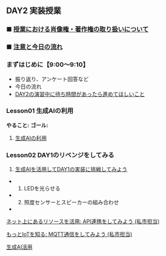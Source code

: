 ## DAY2 実装授業

### ■ [授業における肖像権・著作権の取り扱いについて](https://protoout.notion.site/acde308ffe03498fad30a271b4a7b128?pvs=4)

### ■ [注意と今日の流れ](./lesson00-info.md)

### まずはじめに【9:00〜9:10】

- 振り返り、アンケート回答など
- 今日の流れ
- [DAY2の演習中に待ち時間があったら進めてほしいこと](../day2-sukima.md)

### Lesson01 生成AIの利用

**やること:** 
**ゴール:** 

1. [生成AIの利用]()

### Lesson02 DAY1のリベンジをしてみる

1. [生成AIを活用してDAY1の実装に挑戦してみよう]()

- 1. LEDを光らせる
- 2. 照度センサーとスピーカーの組み合わせ


- 
[ネット上にあるリソースを活用: API連携をしてみよう (私市担当)](./lesson1.md)

[もっとIoTを知る: MQTT通信をしてみよう (私市担当)](./lesson2.md)

[生成AI活用](./lesson3.md)
